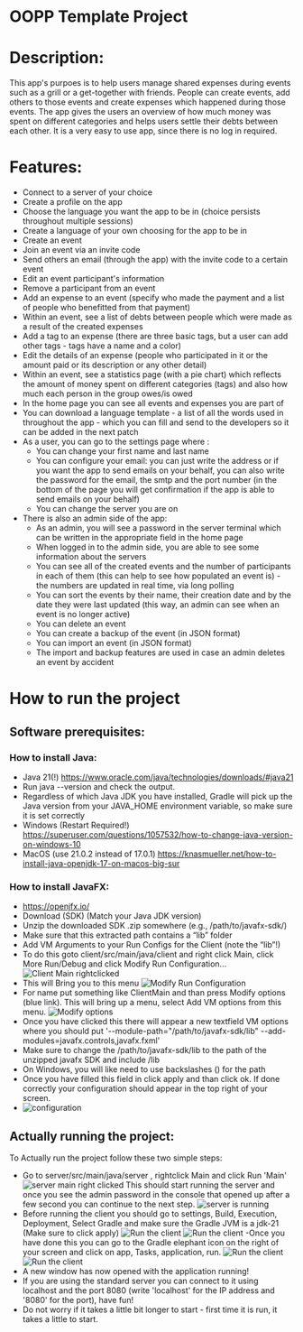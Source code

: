 # OOPP Template Project

# Description:
This app's purpoes is to help users manage shared expenses during events such as a grill or a get-together with friends. People can create events, add others to those events and create expenses which happened during those events. The app gives the users an overview of how much money was spent on different categories and helps users settle their debts between each other. It is a very easy to use app, since there is no log in required.

# Features:
- Connect to a server of your choice
- Create a profile on the app 
- Choose the language you want the app to be in (choice persists throughout multiple sessions)
- Create a language of your own choosing for the app to be in
- Create an event
- Join an event via an invite code
- Send others an email (through the app) with the invite code to a certain event
- Edit an event participant's information
- Remove a participant from an event
- Add an expense to an event (specify who made the payment and a list of people who benefitted from that payment)
- Within an event, see a list of debts between people which were made as a result of the created expenses
- Add a tag to an expense (there are three basic tags, but a user can add other tags - tags have a name and a color)
- Edit the details of an expense (people who participated in it or the amount paid or its description or any other detail)
- Within an event, see a statistics page (with a pie chart) which reflects the amount of money spent on different categories (tags) and also how much each person in the group owes/is owed
- In the home page you can see all events and expenses you are part of
- You can download a language template - a list of all the words used in throughout the app - which you can fill and send to the developers so it can be added in the next patch
- As a user, you can go to the settings page where :
  - You can change your first name and last name
  - You can configure your email: you can just write the address or if you want the app to send emails on your behalf, you can also write the password for the email, the smtp and the port number (in the bottom of the page you will get confirmation if the app is able to send emails on your behalf)
  - You can change the server you are on
- There is also an admin side of the app:
  - As an admin, you will see a password in the server terminal which can be written in the appropriate field in the home page
  - When logged in to the admin side, you are able to see some information about the servers
  - You can see all of the created events and the number of participants in each of them (this can help to see how populated an event is) - the numbers are updated in real time, via long polling
  - You can sort the events by their name, their creation date and by the date they were last updated (this way, an admin can see when an event is no longer active)
  - You can delete an event 
  - You can create a backup of the event (in JSON format)
  - You can import an event (in JSON format)
  - The import and backup features are used in case an admin deletes an event by accident


# How to run the project
## Software prerequisites:
### How to install Java:
- Java 21(!) https://www.oracle.com/java/technologies/downloads/#java21
- Run java --version and check the output.
- Regardless of which Java JDK you have installed, Gradle will pick up the Java version
from your JAVA_HOME environment variable, so make sure it is set correctly
- Windows (Restart Required!)
https://superuser.com/questions/1057532/how-to-change-java-version-on-windows-10
- MacOS (use 21.0.2 instead of 17.0.1)
https://knasmueller.net/how-to-install-java-openjdk-17-on-macos-big-sur
### How to install JavaFX:
- https://openjfx.io/
- Download (SDK) (Match your Java JDK version)
- Unzip the downloaded SDK .zip somewhere (e.g., /path/to/javafx-sdk/)
- Make sure that this extracted path contains a “lib” folder
- Add VM Arguments to your Run Configs for the Client (note the “lib”!)
- To do this goto client/src/main/java/client and right click Main, click More Run/Debug and click Modify Run Configuration...
![Client Main rightclicked](images/clientMainRightclicked.png)
- This will Bring you to this menu
![Modify Run Configuration](images/ModifyRunConfiguration.png)
- For name put something like ClientMain and than press Modify options (blue link).
This will bring up a menu, select Add VM options from this menu.
![Modify options](images/ModifyOptions.png)
- Once you have clicked this there will appear a new textfield VM options where you should put '--module-path="/path/to/javafx-sdk/lib" --add-modules=javafx.controls,javafx.fxml' 
- Make sure to change the /path/to/javafx-sdk/lib to the path of the unzipped javafx SDK and include /lib
- On Windows, you will like need to use backslashes (\) for the path
- Once you have filled this field in click apply and than click ok. If done correctly your configuration should appear in the top right of your screen.
- ![configuration](images/configuration.png)

## Actually running the project: 

To Actually run the project follow these two simple steps:
- Go to server/src/main/java/server , rightclick Main and click Run 'Main'
![server main right clicked](images/serverMainRightclicked.png)
This should start running the server and once you see the admin password in the console that opened up after a few second you can continue to the next step.
![server is running](images/serverRunning.png)
- Before running the client you should go to settings, Build, Execution, Deployment, Select Gradle and make sure the Gradle JVM is a jdk-21 (Make sure to click apply)
![Run the client](images/settings.png)
![Run the client](images/gradle21.png)
-Once you have done this you can go to the Gradle elephant icon on the right of your screen and click on app, Tasks, application, run.
![Run the client](images/gradleIcon.png)
![Run the client](images/gradleClientRun.png)
- A new window has now opened with the application running!
- If you are using the standard server you can connect to it using localhost and the port 8080 (write 'localhost' for the IP address and '8080' for the port), have fun!
- Do not worry if it takes a little bit longer to start - first time it is run, it takes a little to start.
